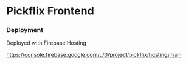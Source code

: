 # Pickflix Frontend

### Deployment
Deployed with Firebase Hosting

https://console.firebase.google.com/u/0/project/pickflix/hosting/main
